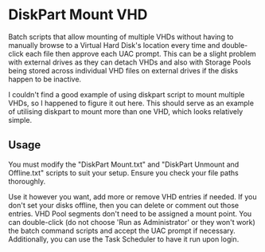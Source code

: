 # DiskPart Mount VHD

Batch scripts that allow mounting of multiple VHDs without having to manually browse to a Virtual Hard Disk's location every time and double-click each file then approve each UAC prompt. This can be a slight problem with external drives as they can detach VHDs and also with Storage Pools being stored across individual VHD files on external drives if the disks happen to be inactive.

I couldn't find a good example of using diskpart script to mount multiple VHDs, so I happened to figure it out here. This should serve as an example of utilising diskpart to mount more than one VHD, which looks relatively simple.

## Usage
You must modify the "DiskPart Mount.txt" and "DiskPart Unmount and Offline.txt" scripts to suit your setup. Ensure you check your file paths thoroughly.

Use it however you want, add more or remove VHD entries if needed. If you don't set your disks offline, then you can delete or comment out those entries. VHD Pool segments don't need to be assigned a mount point. You can double-click (do not choose 'Run as Administrator' or they won't work) the batch command scripts and accept the UAC prompt if necessary. Additionally, you can use the Task Scheduler to have it run upon login.